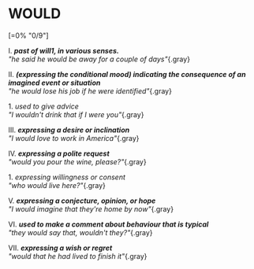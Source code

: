 # WOULD

[=0% "0/9"]

I. ***past of will1, in various senses.***<br>
*"he said he would be away for a couple of days"*{.gray}

II. ***(expressing the conditional mood) indicating the consequence of an imagined event or situation***<br>
*"he would lose his job if he were identified"*{.gray}

1\. *used to give advice*<br>
*"I wouldn't drink that if I were you"*{.gray}

III. ***expressing a desire or inclination***<br>
*"I would love to work in America"*{.gray}

IV. ***expressing a polite request***<br>
*"would you pour the wine, please?"*{.gray}

1\. *expressing willingness or consent*<br>
*"who would live here?"*{.gray}

V. ***expressing a conjecture, opinion, or hope***<br>
*"I would imagine that they're home by now"*{.gray}

VI. ***used to make a comment about behaviour that is typical***<br>
*"they would say that, wouldn't they?"*{.gray}

VII. ***expressing a wish or regret***<br>
*"would that he had lived to finish it"*{.gray}
